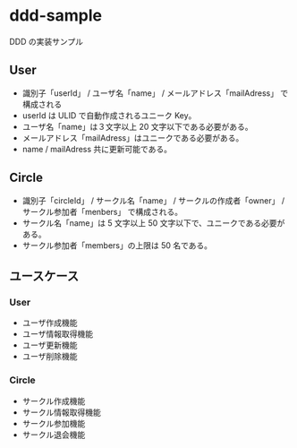 # ddd-sample

DDD の実装サンプル

## User

- 識別子「userId」 / ユーザ名「name」 / メールアドレス「mailAdress」 で構成される
- userId は ULID で自動作成されるユニーク Key。
- ユーザ名「name」は３文字以上 20 文字以下である必要がある。
- メールアドレス「mailAdress」はユニークである必要がある。
- name / mailAdress 共に更新可能である。

## Circle

- 識別子「circleId」 / サークル名「name」 / サークルの作成者「owner」 / サークル参加者「menbers」 で構成される。
- サークル名「name」は 5 文字以上 50 文字以下で、ユニークである必要がある。
- サークル参加者「members」の上限は 50 名である。

## ユースケース

### User

- ユーザ作成機能
- ユーザ情報取得機能
- ユーザ更新機能
- ユーザ削除機能

### Circle

- サークル作成機能
- サークル情報取得機能
- サークル参加機能
- サークル退会機能
